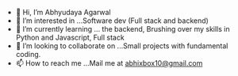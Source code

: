 - 👋 Hi, I’m Abhyudaya Agarwal
- 👀 I’m interested in ...Software dev (Full stack and backend)
- 🌱 I’m currently learning ... the backend, Brushing over my skills in Python and Javascript, Full stack
- 💞️ I’m looking to collaborate on ...Small projects with fundamental coding.
- 📫 How to reach me ...Mail me at abhixbox10@gmail.com 

